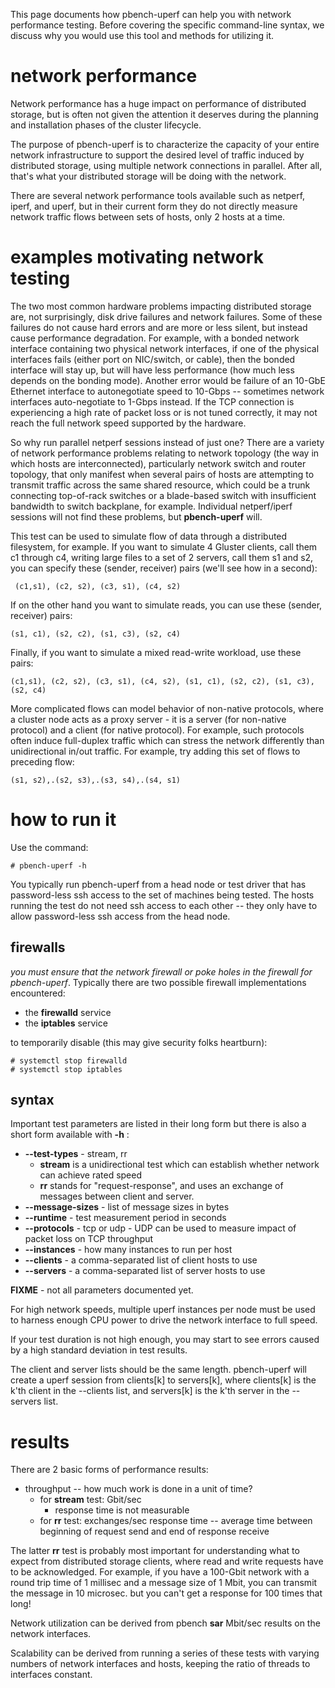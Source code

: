 This page documents how pbench-uperf can help you with network performance testing.  Before covering the specific command-line syntax,
we discuss why you would use this tool and methods for utilizing it.

# network performance

Network performance has a huge impact on performance of distributed storage,
but is often not given the attention it deserves
during the planning and installation phases of the cluster lifecycle.

The purpose of pbench-uperf is to characterize the capacity
of your entire network infrastructure to support the desired level of traffic
induced by distributed storage, using multiple network connections in parallel.
After all, that's what your distributed storage will be doing with the network.

There are several network performance tools available such as netperf, iperf, and uperf, but
in their current form they do not directly measure network traffic flows between
sets of hosts, only 2 hosts at a time.

# examples motivating network testing

The two most common hardware problems impacting distributed storage are,
not surprisingly, disk drive failures and network failures.
Some of these failures do not cause hard errors and are more or less silent,
but instead cause performance degradation.
For example, with a bonded network interface containing two physical network interfaces,
if one of the physical interfaces fails (either port on NIC/switch, or cable),
then the bonded interface will stay up, but will have less performance
(how much less depends on the bonding mode).
Another error would be failure of an 10-GbE Ethernet interface to
autonegotiate speed to 10-Gbps --
sometimes network interfaces auto-negotiate to 1-Gbps instead.
If the TCP connection is experiencing a high rate of packet loss
or is not tuned correctly, it may not reach the full network speed supported by the hardware.

So why run parallel netperf sessions instead of just one?
There are a variety of network performance problems
relating to network topology (the way in which hosts are interconnected),
particularly network switch and router topology, that only manifest when
several pairs of hosts are attempting to transmit traffic
across the same shared resource,
which could be a trunk connecting top-of-rack switches or
a blade-based switch with insufficient bandwidth to switch backplane, for example.
Individual netperf/iperf sessions will not find these problems, but **pbench-uperf** will.

This test can be used to simulate flow of data through a distributed filesystem,
for example. If you want to simulate 4 Gluster clients, call them c1 through c4,
writing large files to a set of 2 servers, call them s1 and s2,
you can specify these (sender, receiver) pairs (we'll see how in a second):

     (c1,s1), (c2, s2), (c3, s1), (c4, s2)

If on the other hand you want to simulate reads, you can use these (sender, receiver) pairs:

    (s1, c1), (s2, c2), (s1, c3), (s2, c4)

Finally, if you want to simulate a mixed read-write workload, use these pairs:

    (c1,s1), (c2, s2), (c3, s1), (c4, s2), (s1, c1), (s2, c2), (s1, c3), (s2, c4)

More complicated flows can model behavior of non-native protocols,
where a cluster node acts as a proxy server -
it is a server (for non-native protocol) and a client (for native protocol).
For example, such protocols often induce full-duplex traffic
which can stress the network differently than unidirectional in/out traffic.
For example, try adding this set of flows to preceding flow:

    (s1, s2),.(s2, s3),.(s3, s4),.(s4, s1)

# how to run it

Use the command:

    # pbench-uperf -h

You typically run pbench-uperf from a head node or test driver that has password-less ssh access
to the set of machines being tested.
The hosts running the test do not need ssh access to each other --
they only have to allow password-less ssh access from the head node.

## firewalls

*you must ensure that the network firewall or poke holes in the firewall for pbench-uperf*.  Typically there are two possible firewall implementations encountered:

* the **firewalld** service
* the **iptables** service

to temporarily disable (this may give security folks heartburn):

    # systemctl stop firewalld
    # systemctl stop iptables

## syntax

Important test parameters are listed in their long form but there is also a short form available with **-h** :

* **--test-types** - stream, rr
  * **stream** is a unidirectional test which can establish whether network can achieve rated speed
  * **rr** stands for "request-response", and uses an exchange of messages between client and server.
* **--message-sizes** - list of message sizes in bytes
* **--runtime** - test measurement period in seconds
* **--protocols** - tcp or udp - UDP can be used to measure impact of packet loss on TCP throughput
* **--instances** - how many instances to run per host
* **--clients** - a comma-separated list of client hosts to use
* **--servers** - a comma-separated list of server hosts to use

**FIXME** - not all parameters documented yet.

For high network speeds, multiple uperf instances per node must be used to harness enough CPU power
to drive the network interface to full speed.

If your test duration is not high enough, you may start to see errors caused by a high standard deviation in test results.

The client and server lists should be the same length.
pbench-uperf will create a uperf session from clients[k] to servers[k],
where clients[k] is the k'th client in the --clients list, and
servers[k] is the k'th server in the --servers list.

# results

There are 2 basic forms of performance results:

* throughput -- how much work is done in a unit of time?
  * for **stream** test: Gbit/sec
    * response time is not measurable
  * for **rr** test: exchanges/sec
      response time -- average time between beginning of request send and end of response receive

The latter **rr** test is probably most important for understanding what to expect from distributed storage clients,
where read and write requests have to be acknowledged.
For example, if you have a 100-Gbit network with a round trip time of 1 millisec and a message size of 1 Mbit,
you can transmit the message in 10 microsec. but you can't get a response for 100 times that long!

Network utilization can be derived from pbench **sar**  Mbit/sec results on the network interfaces.

Scalability can be derived from running a series of these tests with varying numbers of network interfaces and hosts,
keeping the ratio of threads to interfaces constant.

